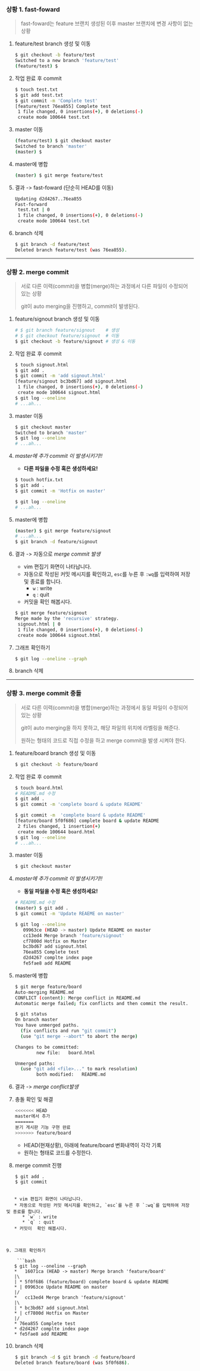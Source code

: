 ### 상황 1. fast-foward

> fast-foward는 feature 브랜치 생성된 이후 master 브랜치에 변경 사항이 없는 상황

1. feature/test branch 생성 및 이동

   ```bash
   $ git checkout -b feature/test
   Switched to a new branch 'feature/test'
   (feature/test) $
   ```

   

2. 작업 완료 후 commit

   ```bash
   $ touch test.txt
   $ git add test.txt
   $ git commit -m 'Complete test'
   [feature/test 76ea855] Complete test
    1 file changed, 0 insertions(+), 0 deletions(-)
    create mode 100644 test.txt
   ```
   
   


3. master 이동

   ```bash
   (feature/test) $ git checkout master
   Switched to branch 'master'
   (master) $
   ```
   
   


4. master에 병합

   ```bash
   (master) $ git merge feature/test
   ```
   
   


5. 결과 -> fast-foward (단순히 HEAD를 이동)

   ```bash
   Updating d2d4267..76ea855
   Fast-forward
    test.txt | 0
    1 file changed, 0 insertions(+), 0 deletions(-)
    create mode 100644 test.txt
   ```

   

6. branch 삭제

   ```bash
   $ git branch -d feature/test
   Deleted branch feature/test (was 76ea855).
   ```
   
   
   
   

---

### 상황 2. merge commit

> 서로 다른 이력(commit)을 병합(merge)하는 과정에서 다른 파일이 수정되어 있는 상황
>
> git이 auto merging을 진행하고, commit이 발생된다.

1. feature/signout branch 생성 및 이동

   ```bash
   # $ git branch feature/signout 	 # 생성
   # $ git checkout feature/signout	 # 이동
   $ git checkout -b feature/signout # 생성 & 이동
   ```

   

2. 작업 완료 후 commit

   ```bash
   $ touch signout.html
   $ git add .
   $ git commit -m 'add signout.html'
   [feature/signout bc3bd67] add signout.html
    1 file changed, 0 insertions(+), 0 deletions(-)
    create mode 100644 signout.html
   $ git log --oneline
   # ...ah...
   ```

   

3. master 이동

   ``` bash
   $ git checkout master
   Switched to branch 'master'
   $ git log --oneline
   # ...ah...
   ```

   

4. *master에 추가 commit 이 발생시키기!!*

   * **다른 파일을 수정 혹은 생성하세요!**

   ```bash
   $ touch hotfix.txt
   $ git add .
   $ git commit -m 'Hotfix on master'
   ```

   ```bash
   $ git log --oneline
   # ...ah...
   ```

   

5. master에 병합

   ```bash
   (master) $ git merge feature/signout
   # ...ah...
   $ git branch -d feature/signout
   ```

   

6. 결과 -> 자동으로 *merge commit 발생*

   * vim 편집기 화면이 나타납니다.
   * 자동으로 작성된 커밋 메시지를 확인하고, `esc`를 누른 후 `:wq`를 입력하여 저장 및 종료를 합니다.
      * `w` : write
      * `q` : quit
   * 커밋을  확인 해봅시다.

   ```bash
   $ git merge feature/signout
   Merge made by the 'recursive' strategy.
    signout.html | 0
    1 file changed, 0 insertions(+), 0 deletions(-)
    create mode 100644 signout.html
   ```

   

7. 그래프 확인하기

   ```bash
   $ git log --oneline --graph
   ```

   

8. branch 삭제

   

---

### 상황 3. merge commit 충돌

> 서로 다른 이력(commit)을 병합(merge)하는 과정에서 동일 파일이 수정되어 있는 상황
>
> git이 auto merging을 하지 못하고, 해당 파일의 위치에 라벨링을 해준다.
>
> 원하는 형태의 코드로 직접 수정을 하고 merge commit을 발생 시켜야 한다.

1. feature/board branch 생성 및 이동

   ```bash
   $ git checkout -b feature/board
   ```

   

2. 작업 완료 후 commit

   ```bash
   $ touch board.html
   # README.md 수정
   $ git add .
   $ git commit -m 'complete board & update README'
   ```
   
   ```bash
   $ git commit -m  'complete board & update README'
   [feature/board 5f0f686] complete board & update README
    2 files changed, 1 insertion(+)
    create mode 100644 board.html
   $ git log --oneline
   # ...ah...
   ```
   
   


3. master 이동

   ```bash
   $ git checkout master
   ```
   
   


4. *master에 추가 commit 이 발생시키기!!*

   * **동일 파일을 수정 혹은 생성하세요!**
   
   ```bash
   # README.md 수정
   (master) $ git add .
   $ git commit -m 'Update REAEME on master'
   ```
   
   ```bash
   $ git log --oneline
      09963ce (HEAD -> master) Update README on master
      cc13ed4 Merge branch 'feature/signout'
      cf7800d Hotfix on Master
      bc3bd67 add signout.html
      76ea855 Complete test
      d2d4267 complte index page
      fe5fae8 add README
   ```
   
5. master에 병합

   ```bash
   $ git merge feature/board
   Auto-merging README.md
   CONFLICT (content): Merge conflict in README.md
   Automatic merge failed; fix conflicts and then commit the result.
   ```
   
   ```bash
   $ git status
   On branch master
   You have unmerged paths.
     (fix conflicts and run "git commit")
     (use "git merge --abort" to abort the merge)
   
   Changes to be committed:
           new file:   board.html
   
   Unmerged paths:
     (use "git add <file>..." to mark resolution)
           both modified:   README.md
   ```
   
   


6. 결과 -> *merge conflict발생*





7. 충돌 확인 및 해결

   ```bash
   <<<<<<< HEAD
   master에서 추가
   =======
   분기 게시판 기능 구현 완료
   >>>>>>> feature/board
   ```
   
   * HEAD(현재상황), 아래에 feature/board 변화내역이 각각 기록
   * 원하는 형태로 코드를 수정한다.




8. merge commit 진행

    ```bash
    $ git add .
    $ git commit
    ```
```
   
   * vim 편집기 화면이 나타납니다.
   * 자동으로 작성된 커밋 메시지를 확인하고, `esc`를 누른 후 `:wq`를 입력하여 저장 및 종료를 합니다.
      * `w` : write
      * `q` : quit
   * 커밋이  확인 해봅시다.
   
   
   
9. 그래프 확인하기

    ```bash
   $ git log --oneline --graph
   *   16071ca (HEAD -> master) Merge branch 'feature/board'
   |\
   | * 5f0f686 (feature/board) complete board & update README
   * | 09963ce Update README on master
   |/
   *   cc13ed4 Merge branch 'feature/signout'
   |\
   | * bc3bd67 add signout.html
   * | cf7800d Hotfix on Master
   |/
   * 76ea855 Complete test
   * d2d4267 complte index page
   * fe5fae8 add README
```

   


10. branch 삭제

    ``` bash
    $ git branch -d $ git branch -d feature/board
    Deleted branch feature/board (was 5f0f686).
    ```
    
    

